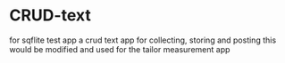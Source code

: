 # CRUD-text
for sqflite test app
a crud text app for collecting, storing and posting
this would be modified and used for the tailor measurement app

